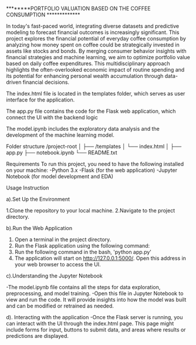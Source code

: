 ********PORTFOLIO VALUATION BASED ON THE COFFEE CONSUMPTION *************

In today's fast-paced world, integrating diverse datasets and predictive modeling to forecast financial outcomes is increasingly significant. This project explores the financial potential of everyday coffee consumption by analyzing how money spent on coffee could be strategically invested in assets like stocks and bonds. By merging consumer behavior insights with financial strategies and machine learning, we aim to optimize portfolio value based on daily coffee expenditures. This multidisciplinary approach highlights the often-overlooked economic impact of routine spending and its potential for enhancing personal wealth accumulation through data-driven financial decisions.

The index.html file is located in the templates folder, which serves as user interface for the application.

The app.py file contains the code for the Flask web application, which connect the UI with the backend logic

The model.ipynb includes the exploratory data analysis and the development of the machine learning model.


Folder structure
/project-root
│
├── /templates
│   └── index.html
│
├── app.py
├── notebook.ipynb
└── README.txt


Requirements
To run this project, you need to have the following installed on your machine:
-Python 3.x
-Flask (for the web application)
-Jupyter Notebook (for model development and EDA)



Usage Instruction

a).Set Up the Environment

1.Clone the repository to your local machine.
2.Navigate to the project directory.


b).Run the Web Application

1. Open a terminal in the project directory.
2. Run the Flask application using the following command:
3. Run the following command in the bash, 'python app.py'
4. The application will start on http://127.0.0.1:5000/. Open this address in your web browser to access the UI.

c).Understanding the Jupyter Notebook

-The model.ipynb file contains all the steps for data exploration, preprocessing, and model training.
-Open this file in Jupyter Notebook to view and run the code. It will provide insights into how the model was built and can be modified or retrained as needed.

d). Interacting with the application
-Once the Flask server is running, you can interact with the UI through the index.html page. This page might include forms for input, buttons to submit data, and areas where results or predictions are displayed.



